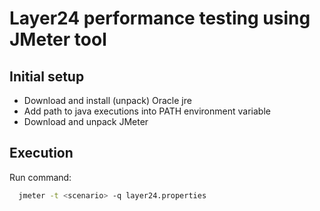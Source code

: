 # Layer24 performance testing using JMeter tool

## Initial setup ##
- Download and install (unpack) Oracle jre
- Add path to java executions into PATH environment variable
- Download and unpack JMeter

## Execution ##

Run command:
```bash
  jmeter -t <scenario> -q layer24.properties
```
